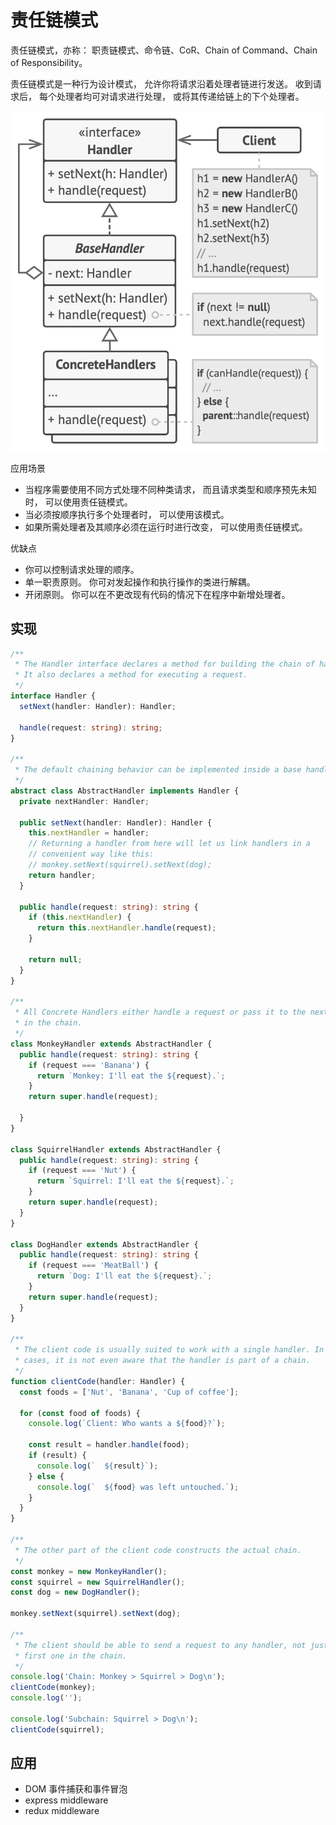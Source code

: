 # 责任链模式

责任链模式，亦称： 职责链模式、命令链、CoR、Chain of Command、Chain of Responsibility。

责任链模式是一种行为设计模式， 允许你将请求沿着处理者链进行发送。 收到请求后， 每个处理者均可对请求进行处理， 或将其传递给链上的下个处理者。

![chain-of-responsibility.png](./chain-of-responsibility.png)

应用场景

- 当程序需要使用不同方式处理不同种类请求， 而且请求类型和顺序预先未知时， 可以使用责任链模式。
- 当必须按顺序执行多个处理者时， 可以使用该模式。
- 如果所需处理者及其顺序必须在运行时进行改变， 可以使用责任链模式。

优缺点

- 你可以控制请求处理的顺序。
- 单一职责原则。 你可对发起操作和执行操作的类进行解耦。
- 开闭原则。 你可以在不更改现有代码的情况下在程序中新增处理者。

## 实现

```ts
/**
 * The Handler interface declares a method for building the chain of handlers.
 * It also declares a method for executing a request.
 */
interface Handler {
  setNext(handler: Handler): Handler;

  handle(request: string): string;
}

/**
 * The default chaining behavior can be implemented inside a base handler class.
 */
abstract class AbstractHandler implements Handler {
  private nextHandler: Handler;

  public setNext(handler: Handler): Handler {
    this.nextHandler = handler;
    // Returning a handler from here will let us link handlers in a
    // convenient way like this:
    // monkey.setNext(squirrel).setNext(dog);
    return handler;
  }

  public handle(request: string): string {
    if (this.nextHandler) {
      return this.nextHandler.handle(request);
    }

    return null;
  }
}

/**
 * All Concrete Handlers either handle a request or pass it to the next handler
 * in the chain.
 */
class MonkeyHandler extends AbstractHandler {
  public handle(request: string): string {
    if (request === 'Banana') {
      return `Monkey: I'll eat the ${request}.`;
    }
    return super.handle(request);

  }
}

class SquirrelHandler extends AbstractHandler {
  public handle(request: string): string {
    if (request === 'Nut') {
      return `Squirrel: I'll eat the ${request}.`;
    }
    return super.handle(request);
  }
}

class DogHandler extends AbstractHandler {
  public handle(request: string): string {
    if (request === 'MeatBall') {
      return `Dog: I'll eat the ${request}.`;
    }
    return super.handle(request);
  }
}

/**
 * The client code is usually suited to work with a single handler. In most
 * cases, it is not even aware that the handler is part of a chain.
 */
function clientCode(handler: Handler) {
  const foods = ['Nut', 'Banana', 'Cup of coffee'];

  for (const food of foods) {
    console.log(`Client: Who wants a ${food}?`);

    const result = handler.handle(food);
    if (result) {
      console.log(`  ${result}`);
    } else {
      console.log(`  ${food} was left untouched.`);
    }
  }
}

/**
 * The other part of the client code constructs the actual chain.
 */
const monkey = new MonkeyHandler();
const squirrel = new SquirrelHandler();
const dog = new DogHandler();

monkey.setNext(squirrel).setNext(dog);

/**
 * The client should be able to send a request to any handler, not just the
 * first one in the chain.
 */
console.log('Chain: Monkey > Squirrel > Dog\n');
clientCode(monkey);
console.log('');

console.log('Subchain: Squirrel > Dog\n');
clientCode(squirrel);
```

## 应用

- DOM 事件捕获和事件冒泡
- express middleware
- redux middleware
